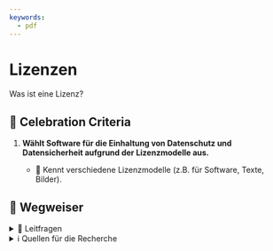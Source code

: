 ```yaml
---
keywords:
  - pdf
---
```


# Lizenzen

Was ist eine Lizenz?

## 🎉 Celebration Criteria

1. **Wählt Software für die Einhaltung von Datenschutz und Datensicherheit
   aufgrund der Lizenzmodelle aus.**

   - :dart: Kennt verschiedene Lizenzmodelle (z.B. für Software, Texte, Bilder).

## :compass: Wegweiser

<details>
  <summary> 🤔 Leitfragen </summary>

- Was kann man alles Lizenzieren?
- Was ist die Grundlage für die Vergabe einer Lizenz?
- Was ist eine Lizenz?
- Welche Arten von Lizenzen gibt es?
- Was sind Vor-und Nachteile als Kunde bei den Modellen?
- Was sind Vor-und Nachteile für euch als Entwickler?
- Wie sieht das mit Piraterie in der Schweiz aus?
- ...

</details>

<details>
  <summary> ℹ️ Quellen für die Recherche</summary>

**Allgemein**

- [**Digilaw**: Lizenzvertrag](https://digilaw.ch/lizenzvertrag/)
- [**IGE:** Urheberrechte Übertragen](https://www.ige.ch/de/etwas-schuetzen/urheberrecht/ein-werk-schuetzen/urheberrechte-uebertragen)
- [**Business Systemhaus AG:** Was ist eine Lizenz?](https://bsh-ag.de/it-wissensdatenbank/lizenz/)

**Bilder**

- [**Schweizerische Kriminalprävention:** Das eigene Bild](https://www.skppsc.ch/de/wp-content/uploads/sites/2/2016/12/rechteigenesbild.pdf)
- [**ifolor:** Bildrechte in der Schweiz](https://www.ifolor.ch/inspirationen/bildrechte-der-schweiz)
- [**VERTRAGSHILFE:** Das Recht am eigenen Bild in der Schweiz](https://www.vertragshilfe.ch/recht-am-eigenen-bild/)
- [**beobachter:** Jedes Foto ist geschützt](https://www.beobachter.ch/gesetze-recht/schweizer-urheberrecht-wie-sind-fotos-videos-und-andere-kunstlerische-werke-geschutzt-39499)
- [**IGE:** Wie darf ich eine Fotografie nutzen?](https://www.ige.ch/de/etwas-schuetzen/urheberrecht/ein-werk-nutzen/fotografienschutz)
- [**Creative Commons:** Was ist Creative Commons?](http://www.creativecommons.ch/wie-funktionierts/)

**Software**

- [**Snyk:** Was ist eine Softwarelizenz?](https://snyk.io/de/learn/what-is-a-software-license/#types)
- [**Thales:** Software-Lizenzmodelle](https://cpl.thalesgroup.com/de/software-monetization/software-license-models)
- [**Beobachter:** Piraterie](https://www.beobachter.ch/konsum/illegale-software-softwarepiraten-wie-du-und-ich-0)

</details>

